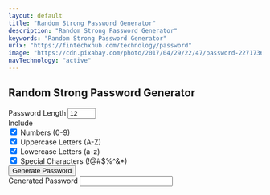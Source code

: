 ```yaml
---
layout: default
title: "Random Strong Password Generator"
description: "Random Strong Password Generator"
keywords: "Random Strong Password Generator"
urlx: "https://fintechxhub.com/technology/password"
image: "https://cdn.pixabay.com/photo/2017/04/29/22/47/password-2271736_1280.jpg"
navTechnology: "active"
---
```

<div class="tags-widget widget-item">
    <h2 class="text-center mb-4">Random Strong Password Generator</h2>
    <div class="row justify-content-center">
        <div class="col-md-6">
            <div class="mb-3">
                <label for="passwordLength" class="form-label">Password Length</label>
                <input type="number" class="form-control" id="passwordLength" value="12" min="8" max="20">
            </div>
            <div class="mb-3">
                <label class="form-label">Include</label>
                <div class="form-check">
                    <input class="form-check-input" type="checkbox" id="includeNumbers" checked>
                    <label class="form-check-label" for="includeNumbers">
                        Numbers (0-9)
                    </label>
                </div>
                <div class="form-check">
                    <input class="form-check-input" type="checkbox" id="includeUppercase" checked>
                    <label class="form-check-label" for="includeUppercase">
                        Uppercase Letters (A-Z)
                    </label>
                </div>
                <div class="form-check">
                    <input class="form-check-input" type="checkbox" id="includeLowercase" checked>
                    <label class="form-check-label" for="includeLowercase">
                        Lowercase Letters (a-z)
                    </label>
                </div>
                <div class="form-check">
                    <input class="form-check-input" type="checkbox" id="includeSymbols" checked>
                    <label class="form-check-label" for="includeSymbols">
                        Special Characters (!@#$%^&*)
                    </label>
                </div>
            </div>
            <div class="mb-3">
                <button class="btn btn-primary w-100" id="generatePassword">Generate Password</button>
            </div>
            <div class="mb-3">
                <label for="generatedPassword" class="form-label">Generated Password</label>
                <input type="text" class="form-control" id="generatedPassword" readonly onclick="copyToClipboard()">
            </div>
        </div>
    </div>
</div>
<script>
    // Function to generate random strong password
        function generatePassword(length, useNumbers, useUppercase, useLowercase, useSymbols) {
            let characters = "";
            if (useNumbers) characters += "0123456789";
            if (useUppercase) characters += "ABCDEFGHIJKLMNOPQRSTUVWXYZ";
            if (useLowercase) characters += "abcdefghijklmnopqrstuvwxyz";
            if (useSymbols) characters += "!@#$%^&*()_+[]{}|;:,.<>?/";
            if (characters === "") return ""; // If no character set is selected
            let password = "";
            for (let i = 0; i < length; i++) {
                password += characters.charAt(Math.floor(Math.random() * characters.length));
            }
            return password;
        }
    // Event listener for the generate button
        document.getElementById('generatePassword').addEventListener('click', function () {
            const length = parseInt(document.getElementById('passwordLength').value);
            const useNumbers = document.getElementById('includeNumbers').checked;
            const useUppercase = document.getElementById('includeUppercase').checked;
            const useLowercase = document.getElementById('includeLowercase').checked;
            const useSymbols = document.getElementById('includeSymbols').checked;
            const password = generatePassword(length, useNumbers, useUppercase, useLowercase, useSymbols);
            document.getElementById('generatedPassword').value = password;
        });
    // Function to copy the generated password to clipboard
        function copyToClipboard() {
            const passwordField = document.getElementById('generatedPassword');
            passwordField.select();
            passwordField.setSelectionRange(0, 99999);  // For mobile devices
            navigator.clipboard.writeText(passwordField.value).then(() => {
                alert('copied to clipboard!'); // Alert message
            }).catch((error) => {
                alert('เกิดข้อผิดพลาดในการคัดลอกข้อความ: ' + error);
            });
        }
</script>